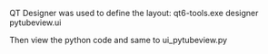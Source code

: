 QT Designer was used to define the layout:
qt6-tools.exe designer pytubeview.ui

Then view the python code and same to
ui_pytubeview.py
